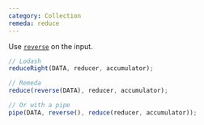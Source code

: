 ```yaml
---
category: Collection
remeda: reduce
---
```


Use [`reverse`](/docs#reverse) on the input.

```ts
// Lodash
reduceRight(DATA, reducer, accumulator);

// Remeda
reduce(reverse(DATA), reducer, accumulator);

// Or with a pipe
pipe(DATA, reverse(), reduce(reducer, accumulator));
```

